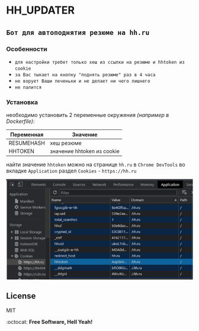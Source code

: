 # HH_UPDATER
## `Бот для автоподнятия резюме на hh.ru`

### Особенности

- `для настройки требет только хеш из ссылки на резюме и hhtoken из cookie`
- `за Вас тыкает на кнопку "поднять резюме" раз в 4 часа`
- `не ворует Ваши печеньки и не делает ни чего лишнего`
- `не палится`

### Установка

необходимо установить 2 переменные окружения *(например в Dockerfile)*:

| Переменная | Значение |
| ------ | ------ |
| RESUMEHASH |  хеш резюме |
| HHTOKEN |  значение hhtoken из cookie |

найти значение `hhtoken` можно на странице `hh.ru` в `Chrome DevTools` во вкладке `Application` раздел `Cookies` - `https://hh.ru`

![HHTOKEN](./hhtoken.png)

## License

MIT

:octocat: **Free Software, Hell Yeah!**

